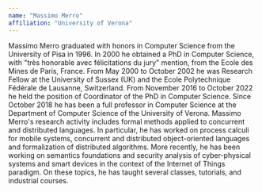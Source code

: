 ```yaml
---
name: "Massimo Merro"
affiliation: "University of Verona"
---
```


Massimo Merro graduated with honors in Computer Science from the University of Pisa in 1996. In 2000 he obtained a PhD in Computer Science, with "très honorable avec félicitations du jury" mention, from the Ecole des Mines de Paris, France. From May 2000 to October 2002 he was Research Fellow at the University of Sussex (UK) and the Ecole Polytechnique Fédérale de Lausanne, Switzerland. From November 2016 to October 2022 he held the position of Coordinator of the PhD in Computer Science. Since October 2018 he has been a full professor in Computer Science at the Department of Computer Science of the University of Verona. 
Massimo Merro's research activity includes formal methods applied to concurrent and distributed languages. In particular, he has worked on process calculi for mobile systems, concurrent and distributed object-oriented languages and formalization of distributed algorithms. More recently, he has been working on semantics foundations and security analysis of cyber-physical systems and smart devices in the context of the Internet of Things paradigm. On these topics, he has taught several classes, tutorials, and industrial courses.
